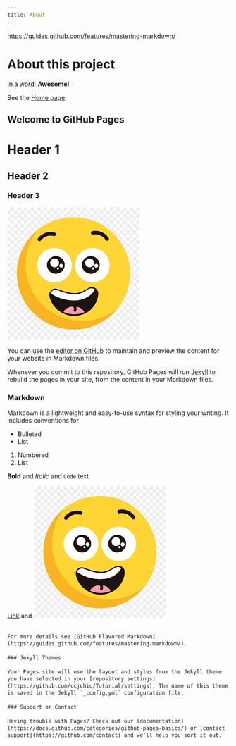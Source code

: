 ```yaml
---
title: About
---
```

https://guides.github.com/features/mastering-markdown/
# About this project

In a word: **Awesome!**

See the [Home page](/go-go-ghpages/README.md)

## Welcome to GitHub Pages
# <H1>Header 1
## <H2>Header 2
### <H3>Header 3
![alt text](face02.jpg)
  
  
You can use the [editor on GitHub](https://github.com/ccjchiu/Tutorial/edit/master/README.md) to maintain and preview the content for your website in Markdown files.

Whenever you commit to this repository, GitHub Pages will run [Jekyll](https://jekyllrb.com/) to rebuild the pages in your site, from the content in your Markdown files.

### Markdown

Markdown is a lightweight and easy-to-use syntax for styling your writing. It includes conventions for




- Bulleted
- List

1. Numbered
2. List

**Bold** and _Italic_ and `Code` text

[Link](page.html) and ![Image](face02.jpg)
```

For more details see [GitHub Flavored Markdown](https://guides.github.com/features/mastering-markdown/).

### Jekyll Themes

Your Pages site will use the layout and styles from the Jekyll theme you have selected in your [repository settings](https://github.com/ccjchiu/Tutorial/settings). The name of this theme is saved in the Jekyll `_config.yml` configuration file.

### Support or Contact

Having trouble with Pages? Check out our [documentation](https://docs.github.com/categories/github-pages-basics/) or [contact support](https://github.com/contact) and we’ll help you sort it out.


